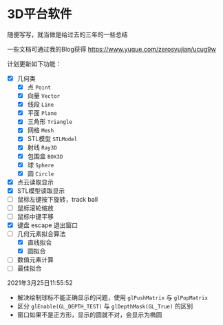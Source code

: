 # 3D平台软件

随便写写，就当做是给过去的三年的一些总结

一些文档可通过我的Blog获得
https://www.yuque.com/zerosyujian/ucug9w

计划更新如下功能：

- [x] 几何类
  - [x] 点 `Point`
  - [x] 向量 `Vector`
  - [x] 线段 `Line`
  - [x] 平面 `Plane`
  - [x] 三角形 `Triangle`
  - [x] 网格 `Mesh`
  - [x] STL模型 `STLModel`
  - [x] 射线 `Ray3D`
  - [x] 包围盒 `BOX3D`
  - [x] 球 `Sphere`
  - [x] 圆 `Circle`
- [x] 点云读取显示
- [x] STL模型读取显示
- [ ] 鼠标左键按下旋转，track ball
- [ ] 鼠标滚轮缩放
- [ ] 鼠标中键平移
- [x] 键盘 escape 退出窗口
- [ ] 几何元素拟合算法
  - [x] 直线拟合
  - [x] 圆拟合
- [ ] 数值元素计算
- [ ] 最佳拟合

2021年3月25日11:55:52
- 解决绘制球标不能正确显示的问题，使用 `glPushMatrix` 与 `glPopMatrix`
- 区分 `glEnable(GL_DEPTH_TEST)` 与 `glDepthMask(GL_True)` 的区别
- 窗口如果不是正方形，显示的圆就不对，会显示为椭圆